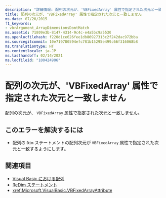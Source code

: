 ```yaml
---
description: "詳細情報: 配列の次元が、'VBFixedArray' 属性で指定された次元と一致しません"
title: 配列の次元が、'VBFixedArray' 属性で指定された次元と一致しません
ms.date: 07/20/2015
f1_keywords:
- vbrArgument_ArrayDimensionsDontMatch
ms.assetid: 71809e3b-8147-4314-9c4c-e4a5bc9a5530
ms.openlocfilehash: f220d1ce626fee1db86927313c2f242dac972bba
ms.sourcegitcommit: 10e719780594efc781b15295e499c66f316068b8
ms.translationtype: HT
ms.contentlocale: ja-JP
ms.lasthandoff: 02/14/2021
ms.locfileid: "100424906"
---
```

# <a name="array-dimensions-do-not-match-those-specified-in-the-vbfixedarray-attribute"></a>配列の次元が、'VBFixedArray' 属性で指定された次元と一致しません

配列の次元が、 `VBFixedArray` 属性で指定された次元と一致しません。  
  
## <a name="to-correct-this-error"></a>このエラーを解決するには  
  
- 配列の `Dim` ステートメントの配列次元が `VBFixedArray` 属性で指定された次元と一致するようにします。  
  
## <a name="see-also"></a>関連項目

- [Visual Basic における配列](../programming-guide/language-features/arrays/index.md)
- [ReDim ステートメント](../language-reference/statements/redim-statement.md)
- <xref:Microsoft.VisualBasic.VBFixedArrayAttribute>

